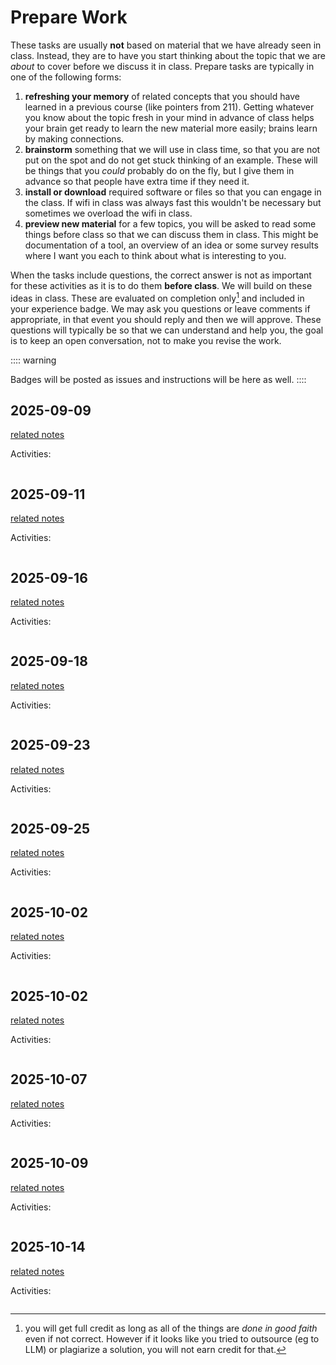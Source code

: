 # Prepare Work




These tasks are usually **not** based on material that we have already seen in class.  Instead, they are to have you start thinking about the topic that we are *about* to cover before we discuss it in class. Prepare tasks are typically in one of the following forms: 

1. **refreshing your memory** of related concepts that you should have learned in a previous course (like pointers from 211).  Getting whatever you know about the topic fresh in your mind in advance of class helps your brain get ready to learn the new material more easily; brains learn by making connections. 
1. **brainstorm** something that we will use in class time, so that you are not put on the spot and do not get stuck thinking of an example. These will be things that you *could* probably do on the fly, but I give them in advance so that people have extra time if they need it. 
1. **install or download** required software or files so that you can engage in the class.  If wifi in class was always fast this wouldn't be necessary but sometimes we overload the wifi in class. 
1. **preview new material** for a few topics, you will be asked to read some things before class so that we can discuss them in class. This might be documentation of a tool, an overview of an idea or some survey results where I want you each to think about what is interesting to you. 


When the tasks include questions, the correct answer is not as important for these activities as it is to do them **before class**.  We will build on these ideas in class. These are evaluated on completion only[^cmplt] and included in your experience badge. We may ask you questions or leave comments if appropriate, in that event you should reply and then we will approve. 
These questions will typically be so that we can understand and help you, the goal is to keep an open conversation, not to make you revise the work. 


[^cmplt]: you will get full credit as long as all of the things are *done in good faith* even if not correct. However if it looks like you tried to outsource (eg to LLM) or plagiarize a solution, you will not earn credit for that. 



:::: warning

Badges will be posted as issues and instructions will be here as well. 
::::

<!-- ## 2024-09-10


```{include} ../_review/2024-09-10.md
``` -->

## 2025-09-09

[related notes](../notes/2025-09-09)

Activities:
```{include} ../_prepare/2025-09-09.md
```
## 2025-09-11

[related notes](../notes/2025-09-11)

Activities:
```{include} ../_prepare/2025-09-11.md
```
## 2025-09-16

[related notes](../notes/2025-09-16)

Activities:
```{include} ../_prepare/2025-09-16.md
```
## 2025-09-18

[related notes](../notes/2025-09-18)

Activities:
```{include} ../_prepare/2025-09-18.md
```
## 2025-09-23

[related notes](../notes/2025-09-23)

Activities:
```{include} ../_prepare/2025-09-23.md
```
## 2025-09-25

[related notes](../notes/2025-09-25)

Activities:
```{include} ../_prepare/2025-09-25.md
```
## 2025-10-02

[related notes](../notes/2025-10-02)

Activities:
```{include} ../_prepare/2025-10-02.md
```
## 2025-10-02

[related notes](../notes/2025-10-02)

Activities:
```{include} ../_prepare/2025-10-02.md
```
## 2025-10-07

[related notes](../notes/2025-10-07)

Activities:
```{include} ../_prepare/2025-10-07.md
```
## 2025-10-09

[related notes](../notes/2025-10-09)

Activities:
```{include} ../_prepare/2025-10-09.md
```
## 2025-10-14

[related notes](../notes/2025-10-14)

Activities:
```{include} ../_prepare/2025-10-14.md
```